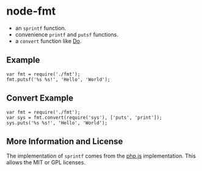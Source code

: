 # node-fmt

  * an `sprintf` function.
  * convenience `printf` and `putsf` functions.
  * a `convert` function like [Do](http://github.com/creationix/do).

## Example

    var fmt = require('./fmt');
    fmt.putsf('%s %s!', 'Hello', 'World');

## Convert Example

    var fmt = require('./fmt');
    var sys = fmt.convert(require('sys'), ['puts', 'print']);
    sys.puts('%s %s!', 'Hello', 'World');

## More Information and License

The implementation of `sprintf` comes from the [php.js][] implementation. This
allows the MIT or GPL licenses.

[php.js]: http://phpjs.org/functions/sprintf:522
